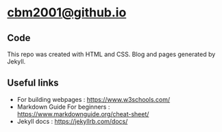 # cbm2001@github.io
## Code
This repo was created with HTML and CSS. Blog and pages generated by Jekyll.

## Useful links
- For building webpages : https://www.w3schools.com/
- Markdown Guide For beginners : https://www.markdownguide.org/cheat-sheet/
- Jekyll docs : https://jekyllrb.com/docs/



